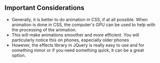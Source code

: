 ## Important Considerations
 * Generally, it is better to do animation in CSS, if at all possible. When animation is done in CSS, the computer's GPU can be used to help with the processing of the animation. 
 * This will make animations smoother and more efficient. You will particularly notice this on phones, especially older phones
 * However, the effects library in JQuery is really easy to use and for something minor or if you need something quick, it can be a great option. 
 